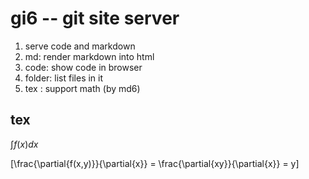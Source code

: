 # gi6 -- git site server

1. serve code and markdown
2. md: render markdown into html
3. code: show code in browser
4. folder: list files in it
5. tex : support math (by md6)

## tex

$\int f(x) dx$

\[\frac{\partial{f(x,y)}}{\partial{x}} = \frac{\partial{xy}}{\partial{x}} = y\]


